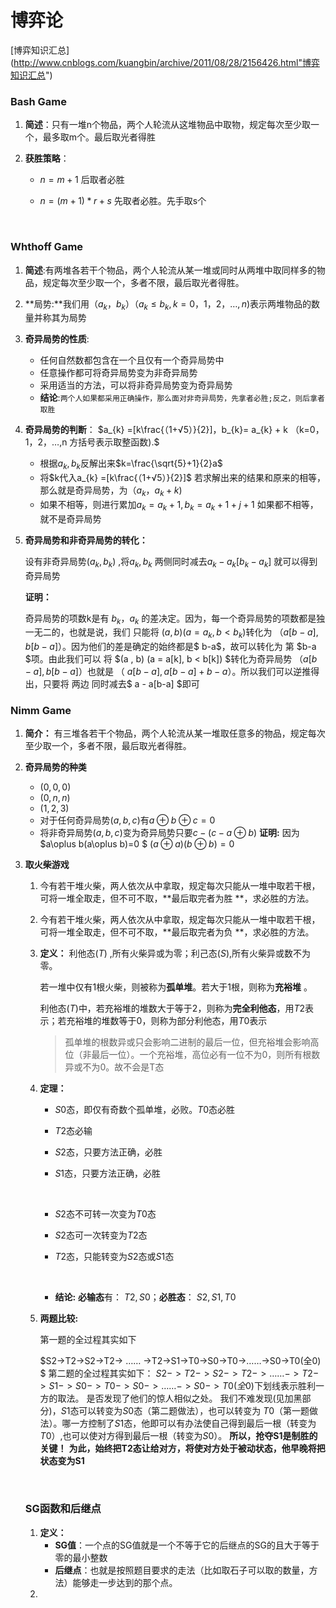 # 博弈论

[博弈知识汇总] (http://www.cnblogs.com/kuangbin/archive/2011/08/28/2156426.html"博弈知识汇总")



### Bash Game

1.  **简述**：只有一堆n个物品，两个人轮流从这堆物品中取物，规定每次至少取一个，最多取m个。最后取光者得胜

2. **获胜策略**：

   - $n=m+1$ 后取者必胜

   - $n=(m+1)*r+s$ 先取者必胜。先手取s个

     ​

### **Whthoff Game**

1. **简述**:有两堆各若干个物品，两个人轮流从某一堆或同时从两堆中取同样多的物品，规定每次至少取一个，多者不限，最后取光者得胜。

2. **局势:**我们用$（a_{k}，b_{k}）（a_{k} ≤ b_{k} ,k=0，1，2，…,n)$表示两堆物品的数量并称其为局势

3. **奇异局势的性质**:
   - 任何自然数都包含在一个且仅有一个奇异局势中
   - 任意操作都可将奇异局势变为非奇异局势
   - 采用适当的方法，可以将非奇异局势变为奇异局势
   - **结论**:`两个人如果都采用正确操作，那么面对非奇异局势，先拿者必胜;反之，则后拿者取胜`

4. **奇异局势的判断**： $a_{k} =[k\frac{（1+√5）}{2}]，b_{k}= a_{k} + k （k=0，1，2，…,n 方括号表示取整函数).$ 
   + 根据$a_{k},b_{k}$反解出来$k=\frac{\sqrt{5}+1}{2}a$ 
   + 将$k代入a_{k} =[k\frac{（1+√5）}{2}]$ 若求解出来的结果和原来的相等，那么就是奇异局势，为$（a_{k}，a_{k}+k)$ 
   + 如果不相等，则进行累加$a_{k}=a_{k}+1,b_{k}=a_{k}+1+j+1$ 如果都不相等，就不是奇异局势

5. **奇异局势和非奇异局势的转化：**

   设有非奇异局势$(a_{k},b_{k})$ ,将$a_{k},b_{k}$ 两侧同时减去$a_{k}-a_{k}[b_{k}-a_{k}]$ 就可以得到奇异局势

   **证明：**

   奇异局势的项数k是有 $b_{k}，a_{k}$ 的差决定。因为，每一个奇异局势的项数都是独一无二的，也就是说，我们 只能将 $(a , b) (a = a_{k} ,b < b_{k})$转化为 $（a[b-a], b[b-a]）$。因为他们的差是确定的始终都是$ b-a$，故可以转化为 第 $b-a $项。由此我们可以 将  $(a , b) (a = a[k], b < b[k]) $转化为奇异局势 $（a[b-a], b[b-a]）$也就是 （ $a[b-a], a[b-a] + b - a）$。所以我们可以逆推得出，只要将 两边 同时减去$ a - a[b-a] $即可


### **Nimm Game**

1. **简介：** 有三堆各若干个物品，两个人轮流从某一堆取任意多的物品，规定每次至少取一个，多者不限，最后取光者得胜。

2. **奇异局势的种类**

   + $(0,0,0)$
   + $(0,n,n)$
   + $(1,2,3)$
   + 对于任何奇异局势$(a,b,c)$有$a\oplus b\oplus c=0$ 
   + 将非奇异局势$(a,b,c)$变为奇异局势只要$c-(c-a\oplus b)$ **证明:** 因为$a\oplus b(a\oplus b)=0 $                              $(a\oplus a)(b\oplus b)=0$

3. **取火柴游戏**

   1. 今有若干堆火柴，两人依次从中拿取，规定每次只能从一堆中取若干根， 可将一堆全取走，但不可不取，**最后取完者为胜 **，求必胜的方法。

   2. 今有若干堆火柴，两人依次从中拿取，规定每次只能从一堆中取若干根， 可将一堆全取走，但不可不取，**最后取完者为负 **，求必胜的方法。

   3. **定义：** 利他态$(T)$ ,所有火柴异或为零；利己态$(S)$,所有火柴异或数不为零。

      若一堆中仅有1根火柴，则被称为**孤单堆**。若大于1根，则称为**充裕堆** 。

      利他态$(T)$中，若充裕堆的堆数大于等于2，则称为**完全利他态**，用$T2$表示；若充裕堆的堆数等于0，则称为部分利他态，用$T0$表示

      > 孤单堆的根数异或只会影响二进制的最后一位，但充裕堆会影响高位（非最后一位）。一个充裕堆，高位必有一位不为0，则所有根数异或不为0。故不会是T态

   4. **定理：**

      - $S0$态，即仅有奇数个孤单堆，必败。$T0$态必胜

      - $T2$态必输

      - $S2$态，只要方法正确，必胜

      - $S1$态，只要方法正确，必胜

        ​

      - $S2$态不可转一次变为$T0$态

      - $S2$态可一次转变为$T2$态

      - $T2$态，只能转变为$S2$态或$S1$态

        ​

      - **结论:** **必输态**有：  $T2,S0$；**必胜态**：    $S2,S1,T0$ 

   5. **两题比较:**

      第一题的全过程其实如下

      $S2->T2->S2->T2->  ……  ->T2->S1->T0->S0->T0->……->S0->T0(全0) $
      第二题的全过程其实如下： 
      $S2->T2->S2->T2->  ……  ->T2->S1->S0->T0->S0->……->S0->T0(全0) ​$
      下划线表示胜利一方的取法。  是否发现了他们的惊人相似之处。 我们不难发现(见加黑部分)，$S1$态可以转变为$S0$态（第二题做法），也可以转变为 $T0$（第一题做法）。哪一方控制了$S1$态，他即可以有办法使自己得到最后一根（转变为 $T0$）,也可以使对方得到最后一根（转变为$S0$）。 
        **所以，抢夺S1是制胜的关键！** 
        **为此，始终把T2态让给对方，将使对方处于被动状态，他早晚将把状态变为S1**

   ​

   ### SG函数和后继点

   1. **定义：**
      * **SG值**：一个点的SG值就是一个不等于它的后继点的SG的且大于等于零的最小整数
      * **后继点**：也就是按照题目要求的走法（比如取石子可以取的数量，方法）能够走一步达到的那个点。
   2. ​

   ### 